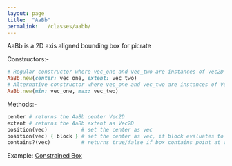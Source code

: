 ```yaml
---
layout: page
title:  "AaBb"
permalink:   /classes/aabb/
---
```


AaBb is a 2D axis aligned bounding box for picrate

Constructors:-
```ruby
# Regular constructor where vec_one and vec_two are instances of Vec2D
AaBb.new(center: vec_one, extent: vec_two)
# Alternative constructor where vec_one and vec_two are instances of Vec2D
AaBb.new(min: vec_one, max: vec_two)
```

Methods:-
```ruby
center # returns the AaBb center Vec2D
extent # returns the AaBb extent as Vec2D
position(vec)           # set the center as vec
position(vec) { block } # set the center as vec, if block evaluates to true
contains?(vec)          # returns true/false if box contains point at vec
```

Example: [Constrained Box][example]

[example]: https://github.com/ruby-processing/picrate-examples/blob/master/library/vecmath/vec2d/aabb_test.rb
